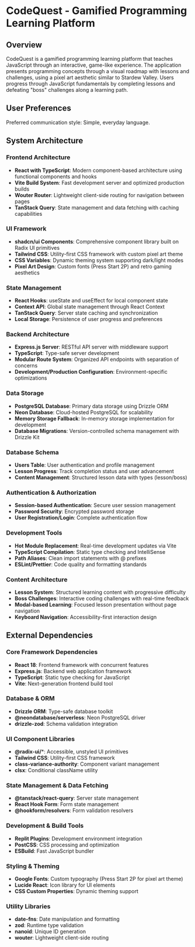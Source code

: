 # CodeQuest - Gamified Programming Learning Platform

## Overview

CodeQuest is a gamified programming learning platform that teaches JavaScript through an interactive, game-like experience. The application presents programming concepts through a visual roadmap with lessons and challenges, using a pixel art aesthetic similar to Stardew Valley. Users progress through JavaScript fundamentals by completing lessons and defeating "boss" challenges along a learning path.

## User Preferences

Preferred communication style: Simple, everyday language.

## System Architecture

### Frontend Architecture
- **React with TypeScript**: Modern component-based architecture using functional components and hooks
- **Vite Build System**: Fast development server and optimized production builds
- **Wouter Router**: Lightweight client-side routing for navigation between pages
- **TanStack Query**: State management and data fetching with caching capabilities

### UI Framework
- **shadcn/ui Components**: Comprehensive component library built on Radix UI primitives
- **Tailwind CSS**: Utility-first CSS framework with custom pixel art theme
- **CSS Variables**: Dynamic theming system supporting dark/light modes
- **Pixel Art Design**: Custom fonts (Press Start 2P) and retro gaming aesthetics

### State Management
- **React Hooks**: useState and useEffect for local component state
- **Context API**: Global state management through React Context
- **TanStack Query**: Server state caching and synchronization
- **Local Storage**: Persistence of user progress and preferences

### Backend Architecture
- **Express.js Server**: RESTful API server with middleware support
- **TypeScript**: Type-safe server development
- **Modular Route System**: Organized API endpoints with separation of concerns
- **Development/Production Configuration**: Environment-specific optimizations

### Data Storage
- **PostgreSQL Database**: Primary data storage using Drizzle ORM
- **Neon Database**: Cloud-hosted PostgreSQL for scalability
- **Memory Storage Fallback**: In-memory storage implementation for development
- **Database Migrations**: Version-controlled schema management with Drizzle Kit

### Database Schema
- **Users Table**: User authentication and profile management
- **Lesson Progress**: Track completion status and user advancement
- **Content Management**: Structured lesson data with types (lesson/boss)

### Authentication & Authorization
- **Session-based Authentication**: Secure user session management
- **Password Security**: Encrypted password storage
- **User Registration/Login**: Complete authentication flow

### Development Tools
- **Hot Module Replacement**: Real-time development updates via Vite
- **TypeScript Compilation**: Static type checking and IntelliSense
- **Path Aliases**: Clean import statements with @ prefixes
- **ESLint/Prettier**: Code quality and formatting standards

### Content Architecture
- **Lesson System**: Structured learning content with progressive difficulty
- **Boss Challenges**: Interactive coding challenges with real-time feedback
- **Modal-based Learning**: Focused lesson presentation without page navigation
- **Keyboard Navigation**: Accessibility-first interaction design

## External Dependencies

### Core Framework Dependencies
- **React 18**: Frontend framework with concurrent features
- **Express.js**: Backend web application framework
- **TypeScript**: Static type checking for JavaScript
- **Vite**: Next-generation frontend build tool

### Database & ORM
- **Drizzle ORM**: Type-safe database toolkit
- **@neondatabase/serverless**: Neon PostgreSQL driver
- **drizzle-zod**: Schema validation integration

### UI Component Libraries
- **@radix-ui/***: Accessible, unstyled UI primitives
- **Tailwind CSS**: Utility-first CSS framework
- **class-variance-authority**: Component variant management
- **clsx**: Conditional className utility

### State Management & Data Fetching
- **@tanstack/react-query**: Server state management
- **React Hook Form**: Form state management
- **@hookform/resolvers**: Form validation resolvers

### Development & Build Tools
- **Replit Plugins**: Development environment integration
- **PostCSS**: CSS processing and optimization
- **ESBuild**: Fast JavaScript bundler

### Styling & Theming
- **Google Fonts**: Custom typography (Press Start 2P for pixel art theme)
- **Lucide React**: Icon library for UI elements
- **CSS Custom Properties**: Dynamic theming support

### Utility Libraries
- **date-fns**: Date manipulation and formatting
- **zod**: Runtime type validation
- **nanoid**: Unique ID generation
- **wouter**: Lightweight client-side routing